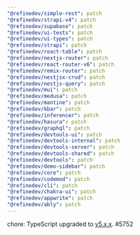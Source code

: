 ```yaml
---
"@refinedev/simple-rest": patch
"@refinedev/strapi-v4": patch
"@refinedev/supabase": patch
"@refinedev/ui-tests": patch
"@refinedev/ui-types": patch
"@refinedev/strapi": patch
"@refinedev/react-table": patch
"@refinedev/nextjs-router": patch
"@refinedev/react-router-v6": patch
"@refinedev/remix-router": patch
"@refinedev/nestjsx-crud": patch
"@refinedev/nestjs-query": patch
"@refinedev/mui": patch
"@refinedev/medusa": patch
"@refinedev/mantine": patch
"@refinedev/kbar": patch
"@refinedev/inferencer": patch
"@refinedev/hasura": patch
"@refinedev/graphql": patch
"@refinedev/devtools-ui": patch
"@refinedev/devtools-internal": patch
"@refinedev/devtools-server": patch
"@refinedev/devtools-shared": patch
"@refinedev/devtools": patch
"@refinedev/demo-sidebar": patch
"@refinedev/core": patch
"@refinedev/codemod": patch
"@refinedev/cli": patch
"@refinedev/chakra-ui": patch
"@refinedev/appwrite": patch
"@refinedev/ably": patch
---
```


chore: TypeScript upgraded to [v5.x.x](https://www.typescriptlang.org/docs/handbook/release-notes/typescript-5-0.html). #5752

